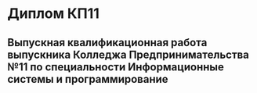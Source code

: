 # Диплом КП11
## Выпускная квалификационная работа выпускника Колледжа Предпринимательства №11 по специальности Информационные системы и программирование

